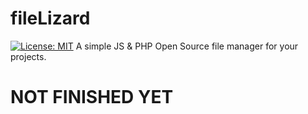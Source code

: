 # fileLizard 
[![License: MIT](https://img.shields.io/badge/License-MIT-yellow.svg)](/LICENSE)
A simple JS & PHP Open Source file manager for your projects.





<h1>NOT FINISHED YET</h1>
